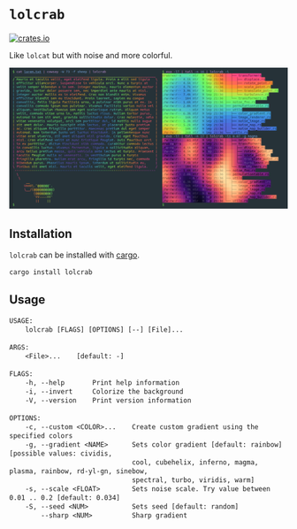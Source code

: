 # `lolcrab`

[![crates.io](https://img.shields.io/crates/v/lolcrab.svg)](https://crates.io/crates/lolcrab)

Like `lolcat` but with noise and more colorful.

![lolcrab](docs/images/lolcrab.png)

## Installation

`lolcrab` can be installed with [cargo](https://www.rust-lang.org/tools/install).

```shell
cargo install lolcrab
```

## Usage

```text
USAGE:
    lolcrab [FLAGS] [OPTIONS] [--] [File]...

ARGS:
    <File>...    [default: -]

FLAGS:
    -h, --help       Print help information
    -i, --invert     Colorize the background
    -V, --version    Print version information

OPTIONS:
    -c, --custom <COLOR>...    Create custom gradient using the specified colors
    -g, --gradient <NAME>      Sets color gradient [default: rainbow] [possible values: cividis,
                               cool, cubehelix, inferno, magma, plasma, rainbow, rd-yl-gn, sinebow,
                               spectral, turbo, viridis, warm]
    -s, --scale <FLOAT>        Sets noise scale. Try value between 0.01 .. 0.2 [default: 0.034]
    -S, --seed <NUM>           Sets seed [default: random]
        --sharp <NUM>          Sharp gradient
```
